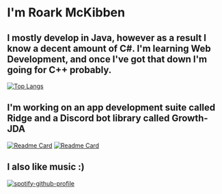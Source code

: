 # I'm Roark McKibben

## I mostly develop in Java, however as a result I know a decent amount of C#. I'm learning Web Development, and once I've got that down I'm going for C++ probably.

[![Top Langs](https://github-readme-stats.vercel.app/api/top-langs/?username=djtpj&layout=compact)](https://github.com/anuraghazra/github-readme-stats)

## I'm working on an app development suite called Ridge and a Discord bot library called Growth-JDA

[![Readme Card](https://github-readme-stats.vercel.app/api/pin/?username=djtpj&repo=ridge)](https://github.com/Djtpj/Ridge)
[![Readme Card](https://github-readme-stats.vercel.app/api/pin/?username=djtpj&repo=growth-jda)](https://github.com/Djtpj/growth-jda)

## I also like music :)
[![spotify-github-profile](https://spotify-github-profile.vercel.app/api/view?uid=k8i8btiebjuytr6ohw6wnchnc&cover_image=true&theme=default)]()

